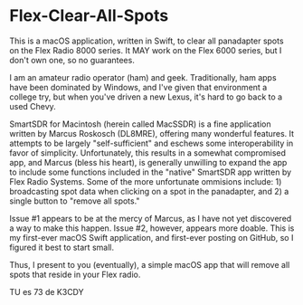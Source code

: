 # Flex-Clear-All-Spots
This is a macOS application, written in Swift, to clear all panadapter spots on the Flex Radio 8000 series.  It MAY work on the Flex 6000 series, but I don't own one, so no guarantees.

I am an amateur radio operator (ham) and geek.  Traditionally, ham apps have been dominated by Windows, and I've given that environment a college try, but when you've driven a new Lexus, it's hard to go back to a used Chevy.

SmartSDR for Macintosh (herein called MacSSDR) is a fine application written by Marcus Roskosch (DL8MRE), offering many wonderful features.  It attempts to be largely "self-sufficient" and eschews some interoperability in favor of simplicity.  Unfortunately, this results in a somewhat compromised app, and Marcus (bless his heart), is generally unwilling to expand the app to include some functions included in the "native" SmartSDR app written by Flex Radio Systems.  Some of the more unfortunate ommisions include: 1) broadcasting spot data when clicking on a spot in the panadapter, and 2) a single button to "remove all spots." 

Issue #1 appears to be at the mercy of Marcus, as I have not yet discovered a way to make this happen.  Issue #2, however, appears more doable.  This is my first-ever macOS Swift application, and first-ever posting on GitHub, so I figured it best to start small.

Thus, I present to you (eventually), a simple macOS app that will remove all spots that reside in your Flex radio.

TU es 73 de K3CDY
